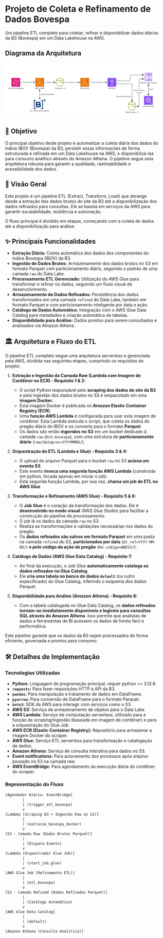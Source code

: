 # Projeto de Coleta e Refinamento de Dados Bovespa

Um pipeline ETL completo para coletar, refinar e disponibilizar dados diários da B3 (Bovespa) em um Data Lakehouse na AWS.
## Diagrama da Arquitetura
<img src='https://github.com/ManoelSa/prj-bovespa/blob/main/arquitetura_b3.PNG'>

## 🎯 Objetivo

O principal objetivo deste projeto é automatizar a coleta diária dos dados do índice IBOV (Bovespa) da B3, persistir essas informações de forma estruturada e refinada em um Data Lakehouse na AWS, e disponibilizá-las para consumo analítico através do Amazon Athena. O pipeline segue uma arquitetura robusta para garantir a qualidade, rastreabilidade e acessibilidade dos dados.

## 🌟 Visão Geral

Este projeto é um pipeline ETL (Extract, Transform, Load) que abrange desde a extração dos dados brutos do site da B3 até a disponibilização dos dados refinados para consultas. Ele se baseia em serviços da AWS para garantir escalabilidade, resiliência e automação.

O fluxo principal é dividido em etapas, começando com a coleta de dados ate a disponibilização para análise.

## ✨ Principais Funcionalidades

* **Extração Diária:** Coleta automática dos dados dos componentes do índice Bovespa (IBOV) da B3.
* **Ingestão de Dados Brutos:** Armazenamento dos dados brutos no S3 em formato Parquet com particionamento diário, seguindo o padrão de uma camada `raw` do Data Lake.
* **Processamento ETL Gerenciado:** Utilização do AWS Glue para transformar e refinar os dados, seguindo um fluxo visual de desenvolvimento.
* **Armazenamento de Dados Refinados:** Persistência dos dados transformados em uma camada `refined` do Data Lake, também em formato Parquet e com particionamento inteligente por data e ação.
* **Catálogo de Dados Automático:** Integração com o AWS Glue Data Catalog para metadados e criação automática de tabelas.
* **Disponibilidade para Análise:** Dados prontos para serem consultados e analisados via Amazon Athena.

## 🏛️ Arquitetura e Fluxo do ETL

O pipeline ETL completo segue uma arquitetura serverless e gerenciada pela AWS, dividida nas seguintes etapas, cumprindo os requisitos do projeto:

1.  **Extração e Ingestão da Camada Raw (Lambda com Imagem de Contêiner no ECR) - Requisito 1 & 2:**
    * O script Python responsável pelo **scraping dos dados do site da B3** e pela ingestão dos dados brutos no S3 é empacotado em uma **imagem Docker**.
    * Esta imagem Docker é publicada no **Amazon Elastic Container Registry (ECR)**.
    * Uma **função AWS Lambda** é configurada para usar esta imagem de contêiner. Esta Lambda executa o script, que coleta os dados do pregão diário do IBOV e os converte para o formato **Parquet**.
    * Os dados são então **ingeridos no S3** em um bucket dedicado à camada `raw` (`bck-bovespa`), com uma estrutura de **particionamento diário** (`raw/dataproc=YYYYMMDD/`).
    

2.  **Orquestração do ETL (Lambda e Glue) - Requisito 3 & 4:**
    * O upload do arquivo Parquet para o bucket `raw` no S3 **aciona um evento S3**.
    * Este evento **invoca uma segunda função AWS Lambda** (construída em python, focada apenas em iniciar o job).
    * Esta segunda função Lambda, por sua vez, **chama um job de ETL no AWS Glue**.

3.  **Transformação e Refinamento (AWS Glue) - Requisito 5 & 6:**
    * O **Job Glue** é o coração da transformação dos dados. Ele é **desenvolvido no modo visual** (AWS Glue Studio) para facilitar a construção do pipeline de processamento.
    * O job lê os dados da camada `raw` no S3.
    * Realiza as transformações e validações necessárias nos dados do pregão.
    * Os **dados refinados são salvos em formato Parquet** em uma pasta na camada `refined` do S3, **particionados por data** (`dt_ref=YYYY-MM-DD/`) **e pelo código da ação do pregão** (ex: `codigo=ABEV3/`).
    

4.  **Catálogo de Dados (AWS Glue Data Catalog) - Requisito 7:**
    * Ao final da execução, o Job Glue **automaticamente cataloga os dados refinados no Glue Catalog**.
    * Ele **cria uma tabela no banco de dados `default`** (ou outro especificado) do Glue Catalog, inferindo o esquema dos dados Parquet.

5.  **Disponibilidade para Análise (Amazon Athena) - Requisito 8:**
    * Com a tabela catalogada no Glue Data Catalog, os **dados refinados tornam-se imediatamente disponíveis e legíveis para consultas SQL através do Amazon Athena**. Isso permite que analistas de dados e ferramentas de BI acessem os dados de forma fácil e performática.
    

Este pipeline garante que os dados da B3 sejam processados de forma eficiente, governada e prontos para consumo.

## 🛠️ Detalhes de Implementação

### Tecnologias Utilizadas

* **Python:** Linguagem de programação principal, requer python >= 3.12.6.
* **`requests`:** Para fazer requisições HTTP à API da B3.
* **`pandas`:** Para manipulação e tratamento de dados em DataFrame.
* **`pyarrow`:** Para conversão de DataFrame para o formato Parquet.
* **`boto3`:** SDK da AWS para interagir com serviços como o S3.
* **AWS S3:** Serviço de armazenamento de objetos para o Data Lake.
* **AWS Lambda:** Serviço de computação serverless, utilizado para a função de scraping/ingestão (baseada em imagem de contêiner) e para a orquestração do Glue Job.
* **AWS ECR (Elastic Container Registry):** Repositório para armazenar a imagem Docker do scraper.
* **AWS Glue:** Serviço ETL serverless para transformação e catalogação de dados.
* **Amazon Athena:** Serviço de consulta interativa para dados no S3.
* **Event notifications:** Para acionamento dos processos após arquivo pousado no S3 na camada raw.
* **AWS EventBridge:** Para agendamento da execução diária do contêiner do scraper.

### Representação do Fluxo

```text
[Agendador Diário: EventBridge]
        |
        | (trigger_etl_bovespa) 
        v
[Lambda (Scraping B3 + Ingestão Raw no S3)]
        |
        | (extracao_bovespa_docker)
        v
[S3 - Camada Raw (Dados Brutos Parquet)]
        |
        | (Dispara Evento)
        v
[Lambda (Orquestrador Glue Job)]
        |
        | (start_job_glue)
        v
[AWS Glue Job (Refinamento ETL)]
        |
        | (etl_bovespa)
        v
[S3 - Camada Refined (Dados Refinados Parquet)]
        |
        | (Catálogo Automático)
        v
[AWS Glue Data Catalog]
        | 
        | (default)
        v
[Amazon Athena (Consulta Analítica)]
```